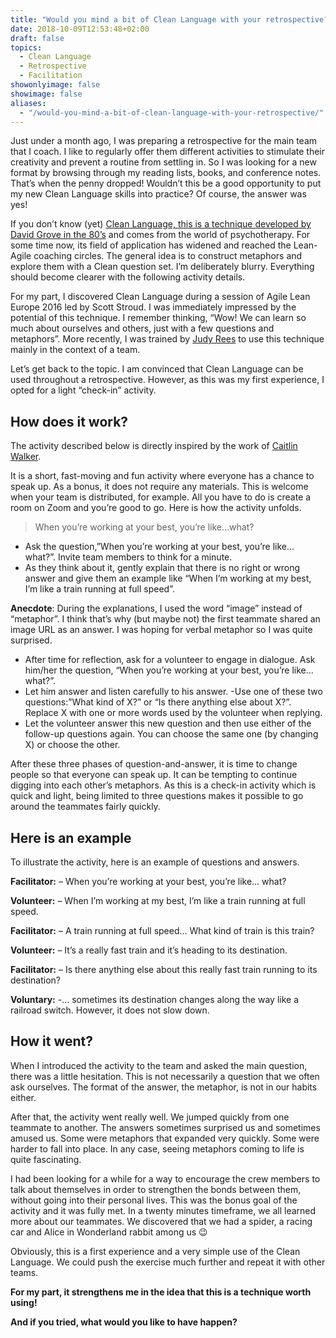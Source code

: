 ```yaml
---
title: "Would you mind a bit of Clean Language with your retrospective?"
date: 2018-10-09T12:53:48+02:00
draft: false
topics:
  - Clean Language
  - Retrospective
  - Facilitation
showonlyimage: false
showimage: false
aliases:
  - "/would-you-mind-a-bit-of-clean-language-with-your-retrospective/"
---
```

Just under a month ago, I was preparing a retrospective for the main team that I coach. I like to regularly offer them different activities to stimulate their creativity and prevent a routine from settling in. So I was looking for a new format by browsing through my reading lists, books, and conference notes. That’s when the penny dropped! Wouldn’t this be a good opportunity to put my new Clean Language skills into practice? Of course, the answer was yes!
<!--more-->

If you don’t know (yet) [Clean Language, this is a technique developed by David Grove in the 80’s](https://www.cleanlanguage.co.uk/articles/articles/215/1/Le-Clean-Language-Revisite/Page1.html) and comes from the world of psychotherapy. For some time now, its field of application has widened and reached the Lean-Agile coaching circles. The general idea is to construct metaphors and explore them with a Clean question set. I’m deliberately blurry. Everything should become clearer with the following activity details.

For my part, I discovered Clean Language during a session of Agile Lean Europe 2016 led by Scott Stroud. I was immediately impressed by the potential of this technique. I remember thinking, “Wow! We can learn so much about ourselves and others, just with a few questions and metaphors”. More recently, I was trained by [Judy Rees](http://judyrees.co.uk) to use this technique mainly in the context of a team.

Let’s get back to the topic. I am convinced that Clean Language can be used throughout a retrospective. However, as this was my first experience, I opted for a light “check-in” activity.



## How does it work?
The activity described below is directly inspired by the work of [Caitlin Walker](https://cleanlearning.co.uk/are/caitlin-walker).

It is a short, fast-moving and fun activity where everyone has a chance to speak up. As a bonus, it does not require any materials. This is welcome when your team is distributed, for example. All you have to do is create a room on Zoom and you’re good to go. Here is how the activity unfolds.



>When you’re working at your best, you’re like…what?


- Ask the question,”When you’re working at your best, you’re like… what?”. Invite team members to think for a minute.
- As they think about it, gently explain that there is no right or wrong answer and give them an example like “When I’m working at my best, I’m like a train running at full speed”.

**Anecdote**: During the explanations, I used the word “image” instead of “metaphor”. I think that’s why (but maybe not) the first teammate shared an image URL as an answer. I was hoping for verbal metaphor so I was quite surprised.

- After time for reflection, ask for a volunteer to engage in dialogue. Ask him/her the question, “When you’re working at your best, you’re like… what?”.
- Let him answer and listen carefully to his answer.
-Use one of these two questions:”What kind of X?” or “Is there anything else about X?”. Replace X with one or more words used by the volunteer when replying.
- Let the volunteer answer this new question and then use either of the follow-up questions again. You can choose the same one (by changing X) or choose the other.

After these three phases of question-and-answer, it is time to change people so that everyone can speak up. It can be tempting to continue digging into each other’s metaphors. As this is a check-in activity which is quick and light, being limited to three questions makes it possible to go around the teammates fairly quickly.



## Here is an example
To illustrate the activity, here is an example of questions and answers.

**Facilitator:** – When you’re working at your best, you’re like… what?

**Volunteer:** – When I’m working at my best, I’m like a train running at full speed.

**Facilitator:** – A train running at full speed… What kind of train is this train?

**Volunteer:** – It’s a really fast train and it’s heading to its destination.

**Facilitator:** – Is there anything else about this really fast train running to its destination?

**Voluntary:** -… sometimes its destination changes along the way like a railroad switch. However, it does not slow down.



## How it went?
When I introduced the activity to the team and asked the main question, there was a little hesitation. This is not necessarily a question that we often ask ourselves. The format of the answer, the metaphor, is not in our habits either.

After that, the activity went really well. We jumped quickly from one teammate to another. The answers sometimes surprised us and sometimes amused us. Some were metaphors that expanded very quickly. Some were harder to fall into place. In any case, seeing metaphors coming to life is quite fascinating.

I had been looking for a while for a way to encourage the crew members to talk about themselves in order to strengthen the bonds between them, without going into their personal lives. This was the bonus goal of the activity and it was fully met. In a twenty minutes timeframe, we all learned more about our teammates. We discovered that we had a spider, a racing car and Alice in Wonderland rabbit among us 😉

Obviously, this is a first experience and a very simple use of the Clean Language. We could push the exercise much further and repeat it with other teams.

**For my part, it strengthens me in the idea that this is a technique worth using!**

**And if you tried, what would you like to have happen?**
